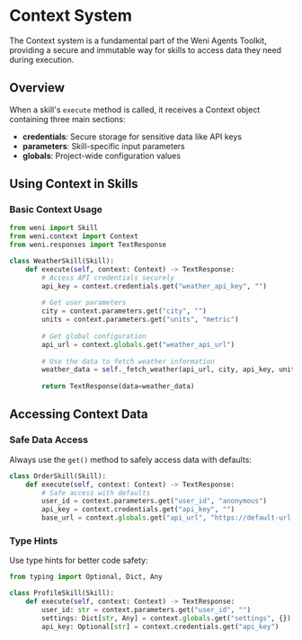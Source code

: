 # Context System

The Context system is a fundamental part of the Weni Agents Toolkit, providing a secure and immutable way for skills to access data they need during execution.

## Overview

When a skill's `execute` method is called, it receives a Context object containing three main sections:
- **credentials**: Secure storage for sensitive data like API keys
- **parameters**: Skill-specific input parameters
- **globals**: Project-wide configuration values

## Using Context in Skills

### Basic Context Usage

```python
from weni import Skill
from weni.context import Context
from weni.responses import TextResponse

class WeatherSkill(Skill):
    def execute(self, context: Context) -> TextResponse:
        # Access API credentials securely
        api_key = context.credentials.get("weather_api_key", "")
        
        # Get user parameters
        city = context.parameters.get("city", "")
        units = context.parameters.get("units", "metric")
        
        # Get global configuration
        api_url = context.globals.get("weather_api_url")
        
        # Use the data to fetch weather information
        weather_data = self._fetch_weather(api_url, city, api_key, units)
        
        return TextResponse(data=weather_data)
```

## Accessing Context Data

### Safe Data Access

Always use the `get()` method to safely access data with defaults:

```python
class OrderSkill(Skill):
    def execute(self, context: Context) -> TextResponse:
        # Safe access with defaults
        user_id = context.parameters.get("user_id", "anonymous")
        api_key = context.credentials.get("api_key", "")
        base_url = context.globals.get("api_url", "https://default-url.com")
```

### Type Hints

Use type hints for better code safety:

```python
from typing import Optional, Dict, Any

class ProfileSkill(Skill):
    def execute(self, context: Context) -> TextResponse:
        user_id: str = context.parameters.get("user_id", "")
        settings: Dict[str, Any] = context.globals.get("settings", {})
        api_key: Optional[str] = context.credentials.get("api_key")
```
